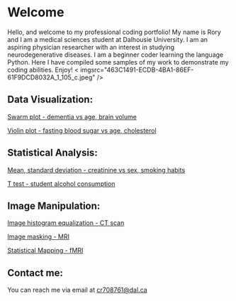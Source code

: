 # Welcome

Hello, and welcome to my professional coding portfolio! My name is Rory and I am a medical sciences student at Dalhousie University. I am an aspiring physician researcher with an interest in studying neurodegenerative diseases. I am a beginner coder learning the language Python. Here I have compiled some samples of my work to demonstrate my coding abilities. Enjoy! < imgsrc="463C1491-ECDB-4BA1-86EF-61F9DCD8032A_1_105_c.jpeg" />

## Data Visualization:

[Swarm plot - dementia vs age, brain volume](Alzheimer's_MRI.md)

[Violin plot - fasting blood sugar vs age, cholesterol](FBS_vs_Age_and_Cholesterol.md)

## Statistical Analysis:

[Mean, standard deviation - creatinine vs sex, smoking habits](Heart_Failure.md)

[T test - student alcohol consumption](Student_Alcohol.md)

## Image Manipulation:

[Image histogram equalization - CT scan](CT_equalizing.md)

[Image masking - MRI](Image_masking.md)

[Statistical Mapping - fMRI](fMRI_stat_map.md)

## Contact me:
You can reach me via email at
[cr708761@dal.ca](mailto:cr708761@dal.ca)

